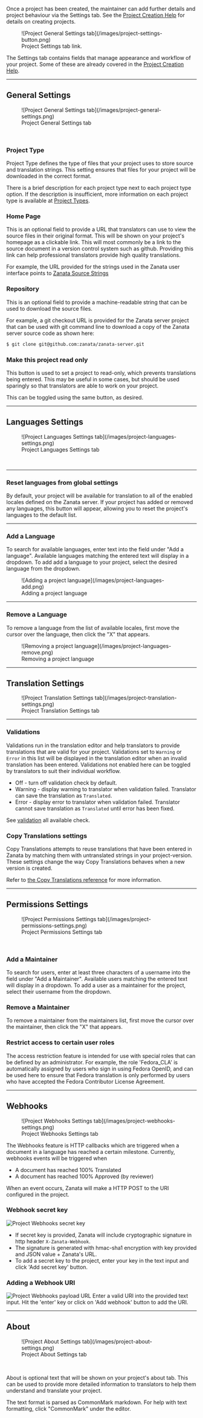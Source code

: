 Once a project has been created, the maintainer can add further details and project behaviour via the Settings tab.
See the [Project Creation Help](/user-guide/projects/create-project) for details on creating projects.
<figure>
![Project General Settings tab](/images/project-settings-button.png)
<figcaption>Project Settings tab link.</figcaption>
</figure>

The Settings tab contains fields that manage appearance and workflow of your project.  Some of these are already covered in the [Project Creation Help](/user-guide/projects/create-project).

------------

## General Settings
<figure>
![Project General Settings tab](/images/project-general-settings.png)
<figcaption>Project General Settings tab</figcaption>
</figure>
<br>

### Project Type

Project Type defines the type of files that your project uses to store source and translation strings. This setting ensures that files for your project will be downloaded in the correct format.

There is a brief description for each project type next to each project type option. If the description is insufficient, more information on each project type is available at [Project Types](/user-guide/projects/project-types).

### Home Page

This is an optional field to provide a URL that translators can use to view the source files in their original format. This will be shown on your project's homepage as a clickable link. This will most commonly be a link to the source document in a version control system such as github. Providing this link can help professional translators provide high quality translations.

For example, the URL provided for the strings used in the Zanata user interface points to [Zanata Source Strings](https://github.com/zanata/zanata-server/blob/master/zanata-war/src/main/resources/messages.properties)

### Repository

This is an optional field to provide a machine-readable string that can be used to download the source files.

For example, a git checkout URL is provided for the Zanata server project that can be used with git command line to download a copy of the Zanata server source code as shown here:

```bash
$ git clone git@github.com:zanata/zanata-server.git
```

### Make this project read only

This button is used to set a project to read-only, which prevents translations being entered. This may be useful in some cases, but should be used sparingly so that translators are able to work on your project.

This can be toggled using the same button, as desired.

------------

## Languages Settings
<figure>
![Project Languages Settings tab](/images/project-languages-settings.png)
<figcaption>Project Languages Settings tab</figcaption>
</figure>
<br>

------------
### Reset languages from global settings

By default, your project will be available for translation to all of the enabled locales defined on the Zanata server. If your project has added or removed any languages, this button will appear, allowing you to reset the project's languages to the default list.

------------
### Add a Language

To search for available languages, enter text into the field under "Add a language". Available languages matching the entered text will display in a dropdown.
To add add a language to your project, select the desired language from the dropdown.
<figure>
![Adding a project language](/images/project-languages-add.png)
<figcaption>Adding a project language</figcaption>
</figure>

------------
### Remove a Language

To remove a language from the list of available locales, first move the cursor over the language, then click the "X" that appears.
<figure>
![Removing a project language](/images/project-languages-remove.png)
<figcaption>Removing a project language</figcaption>
</figure>

------------

## Translation Settings
<figure>
![Project Translation Settings tab](/images/project-translation-settings.png)
<figcaption>Project Translation Settings tab</figcaption>
</figure>

------------
### Validations

Validations run in the translation editor and help translators to provide translations that are valid for your project. Validations set to `Warning` or `Error` in this list will be displayed in the translation editor when an invalid translation has been entered.
Validations not enabled here can be toggled by translators to suit their individual workflow.

* Off - turn off validation check by default.
* Warning - display warning to translator when validation failed. Translator can save the translation as `Translated`.
* Error - display error to translator when validation failed. Translator cannot save translation as `Translated` until error has been fixed.

See [validation](/user-guide/projects/validations) all available check.

### Copy Translations settings

Copy Translations attempts to reuse translations that have been entered in Zanata by matching them with untranslated strings in your project-version.  These settings change the way Copy Translations behaves when a new version is created.

Refer to [the Copy Translations reference](/user-guide/translation-reuse/copy-trans/) for more information.

------------

## Permissions Settings
<figure>
![Project Permissions Settings tab](/images/project-permissions-settings.png)
<figcaption>Project Permissions Settings tab</figcaption>
</figure>
<br>

### Add a Maintainer

To search for users, enter at least three characters of a username into the field under "Add a Maintainer". Available users matching the entered text will display in a dropdown.
To add a user as a maintainer for the project, select their username from the dropdown.

### Remove a Maintainer

To remove a maintainer from the maintainers list, first move the cursor over the maintainer, then click the "X" that appears.

### Restrict access to certain user roles

The access restriction feature is intended for use with special roles that can be defined by an administrator. For example, the role 'Fedora_CLA' is automatically assigned by users who sign in using Fedora OpenID, and can be used here to ensure that Fedora translation is only performed by users who have accepted the Fedora Contributor License Agreement.

------------

## Webhooks
<figure>
![Project Webhooks Settings tab](/images/project-webhooks-settings.png)
<figcaption>Project Webhooks Settings tab</figcaption>
</figure>

The Webhooks feature is HTTP callbacks which are triggered when a document in a language has reached a certain milestone. Currently, webhooks events will be triggered when

- A document has reached 100% Translated
- A document has reached 100% Approved (by reviewer)

When an event occurs, Zanata will make a HTTP POST to the URI configured in the project.

### Webhook secret key

![Project Webhooks secret key](/images/project-webhooks-secretkey-settings.png)

- If secret key is provided, Zanata will include cryptographic signature in http header `X-Zanata-Webhook`.
- The signature is generated with hmac-sha1 encryption with key provided and JSON value + Zanata's URL.
- To add a secret key to the project, enter your key in the text input and click 'Add secret key' button.

### Adding a Webhook URI

![Project Webhooks payload URL](/images/project-webhooks-settings-2.png)
Enter a valid URI into the provided text input. Hit the 'enter' key or click on 'Add webhook' button to add the URI.

------------

## About
<figure>
![Project About Settings tab](/images/project-about-settings.png)
<figcaption>Project About Settings tab</figcaption>
</figure>
<br>

About is optional text that will be shown on your project's about
tab. This can be used to provide more detailed information to translators
to help them understand and translate your project.

The text format is parsed as CommonMark markdown. For help with text
formatting, click "CommonMark" under the editor.
